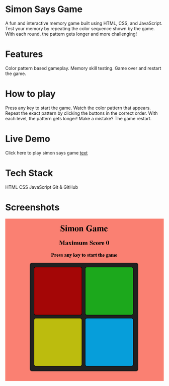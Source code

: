 # Simon Says Game
A fun and interactive memory game built using HTML, CSS, and JavaScript.
Test your memory by repeating the color sequence shown by the game.
With each round, the pattern gets longer and more challenging!

# Features
Color pattern based gameplay.
Memory skill testing.
Game over and restart the game.

# How to play
Press any key to start the game.
Watch the color pattern that appears.
Repeat the exact pattern by clicking the buttons in the correct order.
With each level, the pattern gets longer!
Make a mistake? The game restart.

# Live Demo
Click here to play simon says game
[text](https://jeevan400.github.io/Simon-Says-Game/)

# Tech Stack
HTML
CSS
JavaScript
Git & GitHub

# Screenshots
![alt text](image.png)